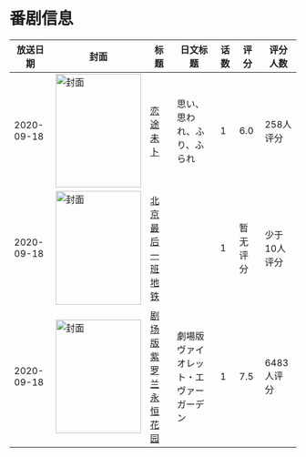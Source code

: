 # 番剧信息

|放送日期|封面|标题|日文标题|话数|评分|评分人数|
|---|---|---|---|---|---|---|
|2020-09-18|<img src="https://lain.bgm.tv/pic/cover/c/16/76/281096_00zs9.jpg" alt="封面" style="width:150px;height:200px;object-fit:cover;">|[恋途未卜](https://bangumi.tv/subject/281096)|思い、思われ、ふり、ふられ|1|6.0|258人评分|
|2020-09-18|<img src="https://lain.bgm.tv/pic/cover/c/11/af/326982_1sTsf.jpg" alt="封面" style="width:150px;height:200px;object-fit:cover;">|[北京最后一班地铁](https://bangumi.tv/subject/326982)||1|暂无评分|少于10人评分|
|2020-09-18|<img src="https://lain.bgm.tv/pic/cover/c/52/7b/242216_kNqWl.jpg" alt="封面" style="width:150px;height:200px;object-fit:cover;">|[剧场版 紫罗兰永恒花园](https://bangumi.tv/subject/242216)|劇場版 ヴァイオレット・エヴァーガーデン|1|7.5|6483人评分|

